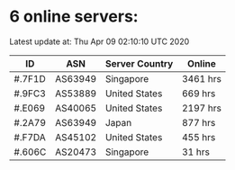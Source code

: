 # 6 online servers:

Latest update at: Thu Apr 09 02:10:10 UTC 2020

| ID | ASN | Server Country | Online |
| -- | --- | -------------- | ------ |
| #.7F1D | AS63949 | Singapore | 3461 hrs |
| #.9FC3 | AS53889 | United States | 669 hrs |
| #.E069 | AS40065 | United States | 2197 hrs |
| #.2A79 | AS63949 | Japan | 877 hrs |
| #.F7DA | AS45102 | United States | 455 hrs |
| #.606C | AS20473 | Singapore | 31 hrs |

